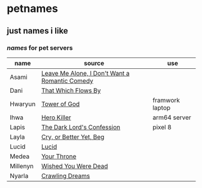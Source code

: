 # petnames

## just names i like

### _names_ for pet servers

| name     | source                                                  | use             |
| -------- | ------------------------------------------------------- | --------------- |
| Asami    | [Leave Me Alone, I Don't Want a Romantic Comedy][asami] |                 |
| Dani     | [That Which Flows By][dani]                             |                 |
| Hwaryun  | [Tower of God][hwaryun]                                 | framwork laptop |
| Ihwa     | [Hero Killer][ihwa]                                     | arm64 server    |
| Lapis    | [The Dark Lord's Confession][lapis]                     | pixel 8         |
| Layla    | [Cry, or Better Yet, Beg][layla]                        |                 |
| Lucid    | [Lucid][lucid]                                          |                 |
| Medea    | [Your Throne][medea]                                    |                 |
| Millenyn | [Wished You Were Dead][millenyn]                        |                 |
| Nyarla   | [Crawling Dreams][nyarla]                               |                 |

[asami]: https://www.webtoons.com/en/canvas/leave-me-alone-i-dont-want-a-romantic-comedy/list?title_no=506168
[lucid]: https://www.webtoons.com/en/canvas/lucid/list?title_no=250209
[nyarla]: https://www.webtoons.com/en/canvas/crawling-dreams/list?title_no=141539
[dani]: https://www.webtoons.com/en/historical/that-which-flows-by/list?title_no=5419
[lapis]: https://www.webtoons.com/en/fantasy/the-dark-lords-confession/list?title_no=4464
[ihwa]: https://www.webtoons.com/en/action/hero-killer/list?title_no=2745
[medea]: https://www.webtoons.com/en/fantasy/your-throne/list?title_no=2009
[hwaryun]: https://www.webtoons.com/en/fantasy/tower-of-god/list?title_no=95
[millenyn]: https://www.webtoons.com/en/drama/wished-you-were-dead/list?title_no=3591
[layla]: https://www.webtoons.com/en/drama/cry-or-better-yet-beg/list?title_no=5815
